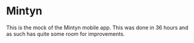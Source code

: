 # Mintyn

This is the mock of the Mintyn mobile app. This was done in 36 hours and as such has quite some room for improvements. 
